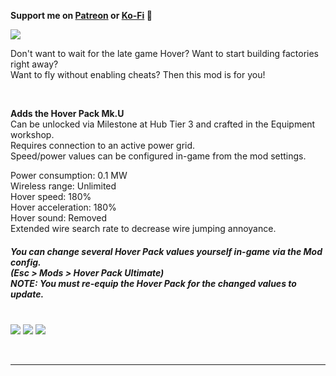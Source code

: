 <strong>Support me on [Patreon](https://patreon.com/realisotope) or [Ko-Fi](https://ko-fi.com/isotope) </strong>💙  

<img src="https://i.imgur.com/337lEnx.png">

Don't want to wait for the late game Hover? Want to start building factories right away?<br>
Want to fly without enabling cheats? Then this mod is for you!  

<br>

<b> Adds the Hover Pack Mk.U</b>  
Can be unlocked via Milestone at Hub Tier 3 and crafted in the Equipment workshop.<br>
Requires connection to an active power grid.  
Speed/power values can be configured in-game from the mod settings.  

Power consumption: 0.1 MW<br>
Wireless range: Unlimited<br>
Hover speed: 180%<br>
Hover acceleration: 180%<br>
Hover sound: Removed<br>
Extended wire search rate to decrease wire jumping annoyance.


##### You can change several Hover Pack values yourself in-game via the Mod config.  <br> (Esc > Mods > Hover Pack Ultimate) <br> NOTE: You must re-equip the Hover Pack for the changed values to update.</b>  

<br>
<img src="https://i.imgur.com/v4nEtov.png">
<img src="https://i.imgur.com/FECFuh5.png">
<img src="https://i.imgur.com/8Ct1gU5.png">
</p><br>
<hr>

